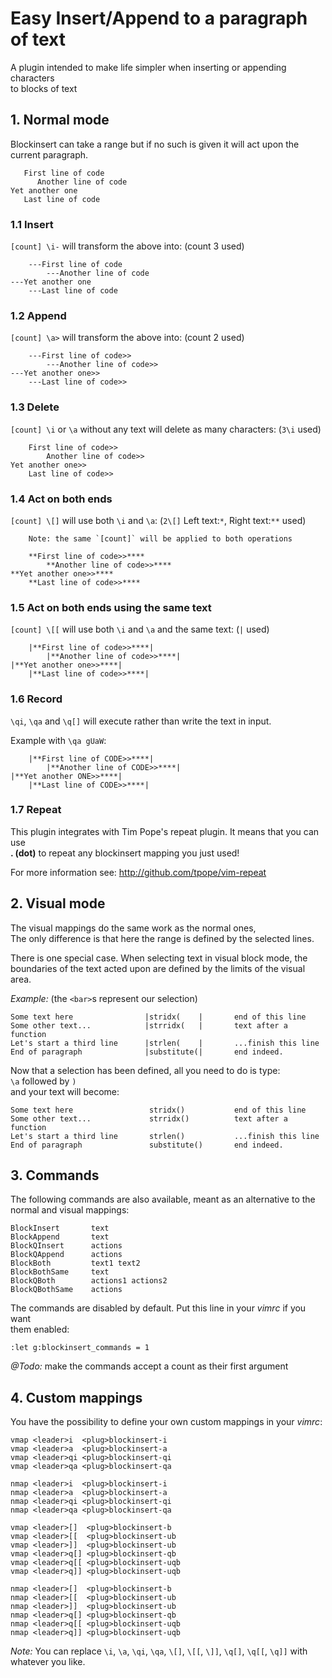 Easy Insert/Append to a paragraph of text
=========================================

A plugin intended to make life simpler when inserting or appending characters  
to blocks of text

<h2>1. Normal mode</h2>

Blockinsert can take a range but if no such is given it will act upon the  
current paragraph.

       First line of code
          Another line of code
    Yet another one
       Last line of code

<h3>1.1 Insert</h3>

`[count] \i-` will transform the above into: (count 3 used)

        ---First line of code
            ---Another line of code
    ---Yet another one
        ---Last line of code

<h3>1.2 Append</h3>

`[count] \a>` will transform the above into: (count 2 used)

        ---First line of code>>
            ---Another line of code>>
    ---Yet another one>>
        ---Last line of code>>

<h3>1.3 Delete</h3>

`[count] \i` or `\a` without any text will delete as many characters: (`3\i` used)

        First line of code>>
            Another line of code>>
    Yet another one>>
        Last line of code>>

<h3>1.4 Act on both ends</h3>

`[count] \[]` will use both `\i` and `\a`: (`2\[]` Left text:`*`, Right text:`**` used)

        Note: the same `[count]` will be applied to both operations

        **First line of code>>****
            **Another line of code>>****
    **Yet another one>>****
        **Last line of code>>****

<h3>1.5 Act on both ends using the same text</h3>

`[count] \[[` will use both `\i` and `\a` and the same text: (`|` used)

        |**First line of code>>****|
            |**Another line of code>>****|
    |**Yet another one>>****|
        |**Last line of code>>****|

<h3>1.6 Record</h3>

`\qi`, `\qa` and `\q[]` will execute rather than write the text in input.

Example with `\qa gUaW`:

        |**First line of CODE>>****|
            |**Another line of CODE>>****|
    |**Yet another ONE>>****|
        |**Last line of CODE>>****|

<h3>1.7 Repeat</h3>

This plugin integrates with Tim Pope's repeat plugin. It means that you can use  
**. (dot)** to repeat any blockinsert mapping you just used!

For more information see: http://github.com/tpope/vim-repeat

<h2>2. Visual mode</h2>

The visual mappings do the same work as the normal ones,  
The only difference is that here the range is defined by the selected lines.

There is one special case. When selecting text in visual block mode, the  
boundaries of the text acted upon are defined by the limits of the visual area.

_Example:_ (the `<bar>`s represent our selection)

    Some text here                |stridx(    |       end of this line
    Some other text...            |strridx(   |       text after a function
    Let's start a third line      |strlen(    |       ...finish this line
    End of paragraph              |substitute(|       end indeed.

Now that a selection has been defined, all you need to do is type:  
`\a` followed by `)`  
and your text will become:

    Some text here                 stridx()           end of this line
    Some other text...             strridx()          text after a function
    Let's start a third line       strlen()           ...finish this line
    End of paragraph               substitute()       end indeed.

<h2>3. Commands</h2>

The following commands are also available, meant as an alternative to the  
normal and visual mappings:

    BlockInsert       text
    BlockAppend       text
    BlockQInsert      actions
    BlockQAppend      actions
    BlockBoth         text1 text2
    BlockBothSame     text
    BlockQBoth        actions1 actions2
    BlockQBothSame    actions

The commands are disabled by default. Put this line in your _vimrc_ if you want  
them enabled:

    :let g:blockinsert_commands = 1

_@Todo:_ make the commands accept a count as their first argument

<h2>4. Custom mappings</h2>

You have the possibility to define your own custom mappings in your _vimrc_:

    vmap <leader>i  <plug>blockinsert-i
    vmap <leader>a  <plug>blockinsert-a
    vmap <leader>qi <plug>blockinsert-qi
    vmap <leader>qa <plug>blockinsert-qa

    nmap <leader>i  <plug>blockinsert-i
    nmap <leader>a  <plug>blockinsert-a
    nmap <leader>qi <plug>blockinsert-qi
    nmap <leader>qa <plug>blockinsert-qa

    vmap <leader>[]  <plug>blockinsert-b
    vmap <leader>[[  <plug>blockinsert-ub
    vmap <leader>]]  <plug>blockinsert-ub
    vmap <leader>q[] <plug>blockinsert-qb
    vmap <leader>q[[ <plug>blockinsert-uqb
    vmap <leader>q]] <plug>blockinsert-uqb

    nmap <leader>[]  <plug>blockinsert-b
    nmap <leader>[[  <plug>blockinsert-ub
    nmap <leader>]]  <plug>blockinsert-ub
    nmap <leader>q[] <plug>blockinsert-qb
    nmap <leader>q[[ <plug>blockinsert-uqb
    nmap <leader>q]] <plug>blockinsert-uqb

_Note:_ You can replace `\i`, `\a`, `\qi`, `\qa`, `\[]`, `\[[`, `\]]`, `\q[]`, `\q[[`, `\q]]`
      with whatever you like.
